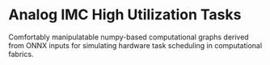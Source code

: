 # Analog IMC High Utilization Tasks

Comfortably manipulatable numpy-based computational graphs derived from ONNX inputs for simulating hardware task scheduling in computational fabrics.

